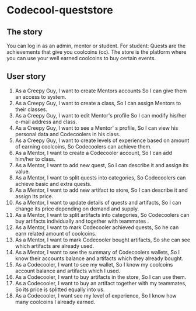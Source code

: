 # Codecool-queststore

## The story

You can log in as an admin, mentor or student.
For student:
Quests are the achievements that give you coolcoins (cc). 
The store is the platform where you can use your well earned coolcoins to buy certain events.

## User story

1. As a Creepy Guy,
I want to create Mentors accounts
So I can give them an access to system.
2. As a Creepy Guy,
I want to create a class,
So I can assign Mentors to their classes.
3. As a Creepy Guy,
I want to edit Mentor's profile
So I can modify his/her e-mail address and class.
4. As a Creepy Guy,
I want to see a Mentor' s profile,
So I can view his personal data and Codecoolers in his class. 
5. As a Creepy Guy,
I want to create levels of experience based on amount of earning coolcoins,
So Codecoolers can achieve them.
6. As a Mentor,
I want to create a Codecooler account,
So I can add him/her to class.
7. As a Mentor,
I want to add new quest,
So I can describe it and assign its value.
8. As a Mentor,
I want to split quests into categories,
So Codecoolers can achieve basic and extra quests.
9. As a Mentor,
I want to add new artifact to store,
So I can describe it and assign its price.
10. As a Mentor,
I want to update details of quests and artifacts,
So I can change its price depending on demand and supply.
11. As a Mentor,
I want to split artifacts into categories,
So Codecoolers can buy artifacts individually and together with teammates .
12. As a Mentor,
I want to mark Codecooler achieved quests,
So he can earn related amount of coolcoins.
13. As a Mentor,
I want to mark Codecooler bought artifacts,
So she can see which artifacts are already used.
14. As a Mentor,
I want to see the summary of Codecoolers wallets,
So I know their accounts balance and artifacts which they already bought.
15. As a Codecooler,
I want to see my wallet,
So I know my coolcoins account balance and artifacts which I used.
16. As a Codecooler,
I want to buy artifacts in the store,
So I can use them.
17. As a Codecooler,
I want to buy an artifact together with my teammates,
So its price is splitted equally into us. 
18. As a Codecooler,
I want see my level of experience,
So I know how many coolcoins I already earned.



